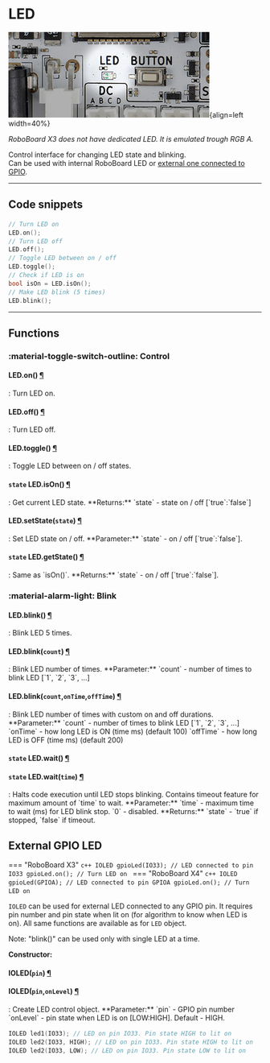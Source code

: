 # LED

![RoboBoard IMU sensor](../../assets/images/roboboard/roboboard-x4-led.jpg){align=left width=40%}

_RoboBoard X3 does not have dedicated LED. It is emulated trough RGB A._

<p style="clear: both;">Control interface for changing LED state and blinking.<br>
Can be used with internal RoboBoard LED or <a href="#external-gpio-led">external one connected to GPIO</a>.</p>

***

## Code snippets

```c++
// Turn LED on
LED.on();
// Turn LED off
LED.off();
// Toggle LED between on / off
LED.toggle();
// Check if LED is on
bool isOn = LED.isOn();
// Make LED blink (5 times)
LED.blink();
```

***

## Functions

### :material-toggle-switch-outline: Control

<h4 class="apidec" id="on">
<span class="object">LED</span>.<span class="function">on</span>()
<a class="headerlink" href="#on" title="Permanent link">¶</a></h4>
: Turn LED on.  

<h4 class="apidec" id="off">
<span class="object">LED</span>.<span class="function">off</span>()
<a class="headerlink" href="#off" title="Permanent link">¶</a></h4>
: Turn LED off.  

<h4 class="apidec" id="toggle">
<span class="object">LED</span>.<span class="function">toggle</span>()
<a class="headerlink" href="#toggle" title="Permanent link">¶</a></h4>
: Toggle LED between on / off states.  

<h4 class="apidec" id="isOn">
<code>state</code> <span class="object">LED</span>.<span class="function">isOn</span>()
<a class="headerlink" href="#isOn" title="Permanent link">¶</a></h4>
: Get current LED state.  
**Returns:**  
`state` - state on / off [`true`:`false`]  

<h4 class="apidec" id="setState">
<span class="object">LED</span>.<span class="function">setState</span>(<code>state</code>)
<a class="headerlink" href="#setState" title="Permanent link">¶</a></h4>
: Set LED state on / off.  
**Parameter:**  
`state` - on / off [`true`:`false`].

<h4 class="apidec" id="getState">
<code>state</code> <span class="object">LED</span>.<span class="function">getState</span>()
<a class="headerlink" href="#getState" title="Permanent link">¶</a></h4>
: Same as `isOn()`.  
**Returns:**  
`state` - on / off [`true`:`false`].

### :material-alarm-light: Blink

<h4 class="apidec" id="blink">
<span class="object">LED</span>.<span class="function">blink</span>()
<a class="headerlink" href="#blink" title="Permanent link">¶</a></h4>
: Blink LED 5 times.  

<h4 class="apidec" id="blink-count">
<span class="object">LED</span>.<span class="function">blink</span>(<code>count</code>)
<a class="headerlink" href="#blink-count" title="Permanent link">¶</a></h4>
: Blink LED number of times.  
**Parameter:**  
`count` - number of times to blink LED [`1`, `2`, `3`, ...]  

<h4 class="apidec" id="blink-count-time">
<span class="object">LED</span>.<span class="function">blink</span>(<code>count</code>,<code>onTime</code>,<code>offTime</code>)
<a class="headerlink" href="#blink-count-time" title="Permanent link">¶</a></h4>
: Blink LED number of times with custom on and off durations.  
**Parameter:**  
`count` - number of times to blink LED [`1`, `2`, `3`, ...]  
`onTime` - how long LED is ON (time ms) (default 100)  
`offTime` - how long LED is OFF (time ms) (default 200)  

<h4 class="apidec" id="wait">
<code>state</code> <span class="object">LED</span>.<span class="function">wait</span>()
<a class="headerlink" href="#wait" title="Permanent link">¶</a></h4>
<h4 class="apidec" id="wait-time">
<code>state</code> <span class="object">LED</span>.<span class="function">wait</span>(<code>time</code>)
<a class="headerlink" href="#wait-time" title="Permanent link">¶</a></h4>
: Halts code execution until LED stops blinking.  
Contains timeout feature for maximum amount of `time` to wait.  
**Parameter:** `time` - maximum time to wait (ms) for LED blink stop. `0` - disabled.  
**Returns:** `state` - `true` if stopped, `false` if timeout.  

## External GPIO LED

=== "RoboBoard X3"
    ```c++
    IOLED gpioLed(IO33); // LED connected to pin IO33
    gpioLed.on(); // Turn LED on
    ```
=== "RoboBoard X4"
    ```c++
    IOLED gpioLed(GPIOA); // LED connected to pin GPIOA
    gpioLed.on(); // Turn LED on
    ```

`IOLED` can be used for external LED connected to any GPIO pin. It requires pin number and pin state when lit on (for algorithm to know when LED is on). All same functions are available as for `LED` object.

Note: "blink()" can be used only with single LED at a time.

**Constructor:**

<h4 class="apidec" id="IOLED">
<span class="object">IOLED</span>(<code>pin</code>)
<a class="headerlink" href="#IOLED" title="Permanent link">¶</a></h4>
<h4 class="apidec" id="IOLED">
<span class="object">IOLED</span>(<code>pin</code>,<code>onLevel</code>)
<a class="headerlink" href="#IOLED" title="Permanent link">¶</a></h4>
: Create LED control object.  
**Parameter:**  
`pin` - GPIO pin number  
`onLevel` - pin state when LED is on [LOW:HIGH]. Default - HIGH.  


```c++
IOLED led1(IO33); // LED on pin IO33. Pin state HIGH to lit on
IOLED led2(IO33, HIGH); // LED on pin IO33. Pin state HIGH to lit on
IOLED led2(IO33, LOW); // LED on pin IO33. Pin state LOW to lit on
```